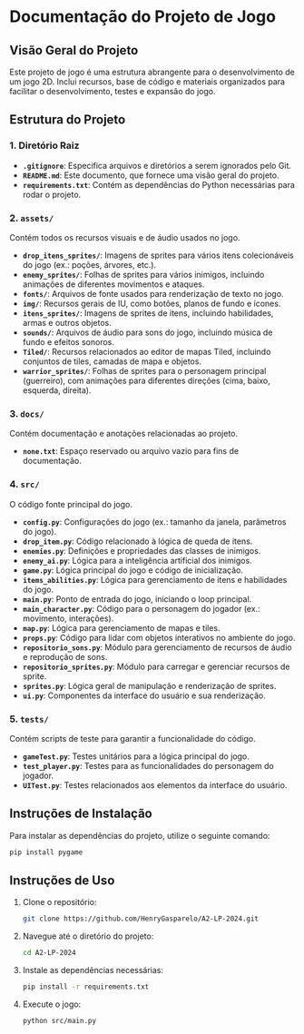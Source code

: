# Documentação do Projeto de Jogo

## Visão Geral do Projeto
Este projeto de jogo é uma estrutura abrangente para o desenvolvimento de um jogo 2D. Inclui recursos, base de código e materiais organizados para facilitar o desenvolvimento, testes e expansão do jogo.

## Estrutura do Projeto

### 1. **Diretório Raiz**
- **`.gitignore`**: Especifica arquivos e diretórios a serem ignorados pelo Git.
- **`README.md`**: Este documento, que fornece uma visão geral do projeto.
- **`requirements.txt`**: Contém as dependências do Python necessárias para rodar o projeto.

### 2. **`assets/`**
Contém todos os recursos visuais e de áudio usados no jogo.
- **`drop_itens_sprites/`**: Imagens de sprites para vários itens colecionáveis do jogo (ex.: poções, árvores, etc.).
- **`enemy_sprites/`**: Folhas de sprites para vários inimigos, incluindo animações de diferentes movimentos e ataques.
- **`fonts/`**: Arquivos de fonte usados para renderização de texto no jogo.
- **`img/`**: Recursos gerais de IU, como botões, planos de fundo e ícones.
- **`itens_sprites/`**: Imagens de sprites de itens, incluindo habilidades, armas e outros objetos.
- **`sounds/`**: Arquivos de áudio para sons do jogo, incluindo música de fundo e efeitos sonoros.
- **`Tiled/`**: Recursos relacionados ao editor de mapas Tiled, incluindo conjuntos de tiles, camadas de mapa e objetos.
- **`warrior_sprites/`**: Folhas de sprites para o personagem principal (guerreiro), com animações para diferentes direções (cima, baixo, esquerda, direita).

### 3. **`docs/`**
Contém documentação e anotações relacionadas ao projeto.
- **`none.txt`**: Espaço reservado ou arquivo vazio para fins de documentação.

### 4. **`src/`**
O código fonte principal do jogo.
- **`config.py`**: Configurações do jogo (ex.: tamanho da janela, parâmetros do jogo).
- **`drop_item.py`**: Código relacionado à lógica de queda de itens.
- **`enemies.py`**: Definições e propriedades das classes de inimigos.
- **`enemy_ai.py`**: Lógica para a inteligência artificial dos inimigos.
- **`game.py`**: Lógica principal do jogo e código de inicialização.
- **`items_abilities.py`**: Lógica para gerenciamento de itens e habilidades do jogo.
- **`main.py`**: Ponto de entrada do jogo, iniciando o loop principal.
- **`main_character.py`**: Código para o personagem do jogador (ex.: movimento, interações).
- **`map.py`**: Lógica para gerenciamento de mapas e tiles.
- **`props.py`**: Código para lidar com objetos interativos no ambiente do jogo.
- **`repositorio_sons.py`**: Módulo para gerenciamento de recursos de áudio e reprodução de sons.
- **`repositorio_sprites.py`**: Módulo para carregar e gerenciar recursos de sprite.
- **`sprites.py`**: Lógica geral de manipulação e renderização de sprites.
- **`ui.py`**: Componentes da interface do usuário e sua renderização.

### 5. **`tests/`**
Contém scripts de teste para garantir a funcionalidade do código.
- **`gameTest.py`**: Testes unitários para a lógica principal do jogo.
- **`test_player.py`**: Testes para as funcionalidades do personagem do jogador.
- **`UITest.py`**: Testes relacionados aos elementos da interface do usuário.

## Instruções de Instalação
Para instalar as dependências do projeto, utilize o seguinte comando:
```bash
pip install pygame
```

## Instruções de Uso
1. Clone o repositório:
   ```bash
   git clone https://github.com/HenryGasparelo/A2-LP-2024.git
   ```
2. Navegue até o diretório do projeto:
   ```bash
   cd A2-LP-2024
   ```
3. Instale as dependências necessárias:
   ```bash
   pip install -r requirements.txt
   ```
4. Execute o jogo:
   ```bash
   python src/main.py
   ```

